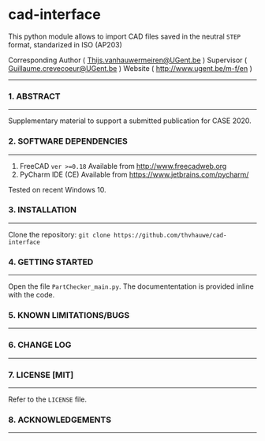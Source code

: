 # cad-interface

This python module allows to import CAD files saved in the neutral `STEP` format, standarized in ISO (AP203)


Corresponding Author	( Thijs.vanhauwermeiren@UGent.be )
Supervisor	( Guillaume.crevecoeur@UGent.be )
Website		( http://www.ugent.be/m-f/en )

----

### 1. ABSTRACT
----

Supplementary material to support a submitted publication for CASE 2020.

### 2. SOFTWARE DEPENDENCIES
----

1. FreeCAD `ver >=0.18` Available from http://www.freecadweb.org
1. PyCharm IDE (CE) Available from https://www.jetbrains.com/pycharm/

Tested on recent Windows 10.

### 3. INSTALLATION
---------------------------

Clone the repository:
`git clone https://github.com/thvhauwe/cad-interface`

### 4. GETTING STARTED
------------------

Open the file `PartChecker_main.py`. The documententation is provided inline with the code.

### 5. KNOWN LIMITATIONS/BUGS
-------------------------



### 6. CHANGE LOG
-------------


### 7. LICENSE [MIT]
------------------------------------- 

Refer to the `LICENSE` file.


### 8. ACKNOWLEDGEMENTS
-------------------

